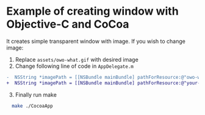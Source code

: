 # Example of creating window with Objective-C and CoCoa

It creates simple transparent window with image. If you wish to change image:

1. Replace `assets/owo-what.gif` with desired image
2. Change following line of code in `AppDelegate.m`
```diff objective-c
-  NSString *imagePath = [[NSBundle mainBundle] pathForResource:@"owo-what" ofType:@"gif" inDirectory:@"assets"];
+  NSString *imagePath = [[NSBundle mainBundle] pathForResource:@"your-file-name" ofType:@"your-file-type" inDirectory:@"assets"];
```
3. Finally run make
```sh
  make ./CocoaApp
```
